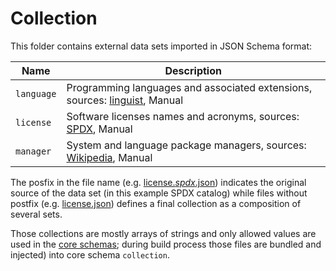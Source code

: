 # Collection

This folder contains external data sets imported in JSON Schema format:

| Name       | Description  |
|------------|--------------|
| `language` | Programming languages and associated extensions, sources: [linguist](https://github.com/github/linguist), Manual |
| `license`  | Software licenses names and acronyms, sources: [SPDX](https://spdx.org/licenses/), Manual |
| `manager`  | System and language package managers, sources: [Wikipedia](https://en.wikipedia.org/wiki/List_of_software_package_management_systems), Manual |

The posfix in the file name (e.g. [license.*spdx*.json](license.spdx.json)) indicates the original source of the data set (in this example SPDX catalog) while files without postfix (e.g. [license.json](license.json)) defines a final collection as a composition of several sets.

Those collections are mostly arrays of strings and only allowed values are used in the [core schemas](../schema); during build process those files are bundled and injected) into core schema `collection`.